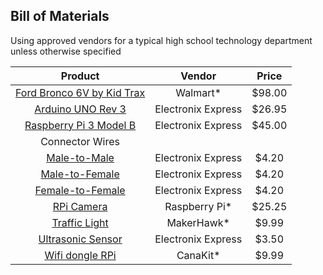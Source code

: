 ## Bill of Materials
Using approved vendors for a typical high school technology department unless otherwise specified

| Product                                                  | Vendor             | Price  |
|:--------------------------------------------------------:|:------------------:|:------:|
|[Ford Bronco 6V by Kid Trax](https://tinyurl.com/wfda3x5) | Walmart*           | $98.00 |
|[Arduino UNO Rev 3](https://tinyurl.com/s2hv9sr)          | Electronix Express | $26.95 |
|[Raspberry Pi 3 Model B](https://tinyurl.com/w9s5zzx)     | Electronix Express | $45.00 |
|Connector Wires                                           |                    |        |
|[Male-to-Male](https://tinyurl.com/stuubxe)               | Electronix Express |  $4.20 |
|[Male-to-Female](https://tinyurl.com/ugud5ks)             | Electronix Express |  $4.20 |
|[Female-to-Female](https://tinyurl.com/ut9tgys)           | Electronix Express |  $4.20 |
|[RPi Camera](https://tinyurl.com/yx3xqb9s)                | Raspberry Pi*      | $25.25 |
|[Traffic Light](https://tinyurl.com/wpmyw9l)              | MakerHawk*         |  $9.99 |
|[Ultrasonic Sensor](https://tinyurl.com/sq8bbyp)          | Electronix Express |  $3.50 |
|[Wifi dongle RPi](https://tinyurl.com/vf9zhyj)            | CanaKit*           |  $9.99 |
